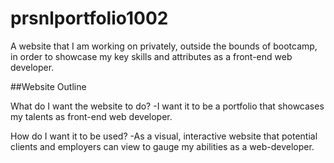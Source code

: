 # prsnlportfolio1002
A website that I am working on privately, outside the bounds of bootcamp, in order to showcase my key skills and attributes as a front-end web developer.

##Website Outline

What do I want the website to do?
-I want it to be a portfolio that showcases my talents as front-end web developer.

How do I want it to be used?
-As a visual, interactive website that potential clients and employers can view to gauge my abilities as a web-developer.
